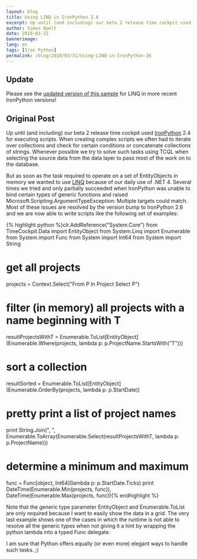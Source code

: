 ```yaml
---
layout: blog
title: Using LINQ in IronPython 2.6
excerpt: Up until (and including) our beta 2 release time cockpit used IronPython 2.4 for executing scripts. When creating complex scripts we often had to iterate over collections and check for certain conditions or concatenate collections of strings. Whenever possible we try to solve such tasks using TCQL when selecting the source data from the data layer to pass most of the work on to the database.
author: Simon Opelt
date: 2010-03-31
bannerimage: 
lang: en
tags: [Iron Python]
permalink: /blog/2010/03/31/Using-LINQ-in-IronPython-26
---
```


<h2>Update</h2><p>Please see the <a href="~/blog/2012/01/22/Python-in-Time-Cockpit-17" title="updated version of this sample">updated version of this sample</a> for LINQ in more recent IronPython versions!</p><h2>Original Post</h2><p>Up until (and including) our beta 2 release time cockpit used <a href="http://www.ironpython.net/" target="_blank">IronPython</a> 2.4 for executing scripts. When creating complex scripts we often had to iterate over collections and check for certain conditions or concatenate collections of strings. Whenever possible we try to solve such tasks using TCQL when selecting the source data from the data layer to pass most of the work on to the database.</p><p>But as soon as the task required to operate on a set of <span class="InlineCode">EntityObject</span>s in memory we wanted to use <a href="http://msdn.microsoft.com/en-us/netframework/aa904594.aspx" target="_blank">LINQ</a> because of our daily use of .NET 4. Several times we tried and only partially succeeded when IronPython was unable to bind certain types of generic functions and raised <span class="InlineCode">Microsoft.Scripting.ArgumentTypeException: Multiple targets could match</span>. Most of these issues are resolved by the version bump to IronPython 2.6 and we are now able to write scripts like the following set of examples:</p>{% highlight python %}clr.AddReference("System.Core")
from TimeCockpit.Data import EntityObject
from System.Linq import Enumerable
from System import Func
from System import Int64
from System import String

# get all projects
projects = Context.Select("From P In Project Select P")

# filter (in memory) all projects with a name beginning with T
resultProjectsWithT = Enumerable.ToList[EntityObject](Enumerable.Where(projects, lambda p: p.ProjectName.StartsWith("T")))

# sort a collection
resultSorted = Enumerable.ToList[EntityObject](Enumerable.OrderBy(projects, lambda p: p.StartDate))

# pretty print a list of project names
print String.Join(", ", Enumerable.ToArray(Enumerable.Select(resultProjectsWithT, lambda p: p.ProjectName)))

# determine a minimum and maximum
func = Func[object, Int64](lambda p: p.StartDate.Ticks)
print DateTime(Enumerable.Min(projects, func)), DateTime(Enumerable.Max(projects, func)){% endhighlight %}<p>Note that the generic type parameter EntityObject and Enumerable.ToList are only required because I want to easily show the data in a grid. The very last example shows one of the cases in which the runtime is not able to resolve all the generic types when not giving it a hint by wrapping the python lambda into a typed Func delegate.</p><p>I am sure that Python offers equally (or even more) elegant ways to handle such tasks. ;)</p>